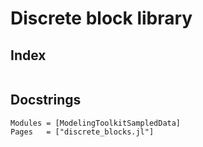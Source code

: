 # Discrete block library

## Index
```@index
```

## Docstrings

```@autodocs
Modules = [ModelingToolkitSampledData]
Pages   = ["discrete_blocks.jl"]
```